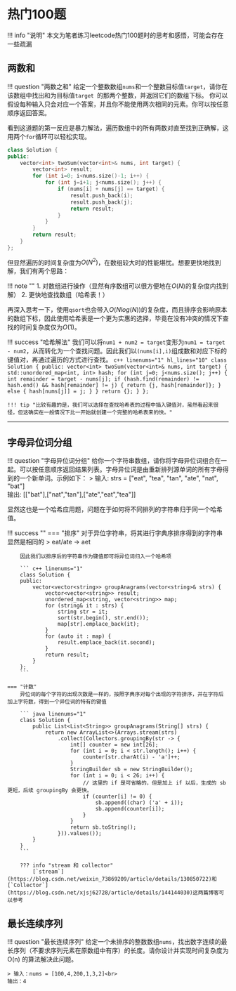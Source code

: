 # 热门100题

!!! info "说明"
    本文为笔者练习leetcode热门100题时的思考和感悟，可能会存在一些疏漏

## 两数和
!!! question "两数之和"
    给定一个整数数组`nums`和一个整数目标值`target`，请你在该数组中找出和为目标值`target `的那两个整数，并返回它们的数组下标。 你可以假设每种输入只会对应一个答案，并且你不能使用两次相同的元素。你可以按任意顺序返回答案。

看到这道题的第一反应是暴力解法，遍历数组中的所有两数对直至找到正确解，这用两个`for`循环可以轻松实现。
``` c++ linenums="1"
class Solution {
public:
    vector<int> twoSum(vector<int>& nums, int target) {
        vector<int> result;
        for (int i=0; i<nums.size()-1; i++) {
            for (int j=i+1; j<nums.size(); j++) {
                if (nums[i] + nums[j] == target) {
                    result.push_back(i);
                    result.push_back(j);
                    return result;
                }
            }
        }
        return result;
    }
};
```

但显然遍历的时间复杂度为$O(N^2)$，在数组较大时的性能堪忧。想要更快地找到解，我们有两个思路：

!!! note ""
    1. 对数组进行操作（显然有序数组可以很方便地在$O(N)$的复杂度内找到解）
    2. 更快地查找数组（哈希表！）

再深入思考一下，使用`qsort`也会带入$O(Nlog(N))$的复杂度，而且排序会影响原本的数组下标，因此使用哈希表是一个更为实惠的选择，毕竟在没有冲突的情况下查找的时间复杂度仅为$O(1)$。

!!! success "哈希解法"
    我们可以将`num1 + num2 = target`变形为`num1 = target - num2`，从而转化为一个查找问题。因此我们以`(nums[i],i)`组成数和对应下标的键值对，再通过遍历的方式进行查找。
    ``` c++ linenums="1" hl_lines="10"
    class Solution {
    public:
        vector<int> twoSum(vector<int>& nums, int target) {
            std::unordered_map<int, int> hash;
            for (int j=0; j<nums.size(); j++) {
                int remainder = target - nums[j];
                if (hash.find(remainder) != hash.end() && hash[remainder] != j) {
                    return {j, hash[remainder]};
                } else {
                    hash[nums[j]] = j;
                }
            }
            return {};
        }
    };
    ```

    !!! tip "比较有趣的是，我们可以选择在查找哈希表的过程中插入键值对，虽然看起来很怪，但这确实在一般情况下比一开始就创建一个完整的哈希表来的快。"

---

## 字母异位词分组
!!! question "字母异位词分组"
    给你一个字符串数组，请你将字母异位词组合在一起。可以按任意顺序返回结果列表。字母异位词是由重新排列源单词的所有字母得到的一个新单词。示例如下：
    > 输入: strs = ["eat", "tea", "tan", "ate", "nat", "bat"]<br>输出: [["bat"],["nat","tan"],["ate","eat","tea"]]

显然这也是一个哈希应用题，问题在于如何将不同排列的字符串归于同一个哈希值。

!!! success ""
    === "排序"
        对于异位字符串，将其进行字典序排序得到的字符串显然是相同的
        > eat/ate -> aet

        因此我们以排序后的字符串作为键值即可将异位词归入一个哈希项
        
        ``` c++ linenums="1"
        class Solution {
        public:
            vector<vector<string>> groupAnagrams(vector<string>& strs) {
                vector<vector<string>> result;
                unordered_map<string, vector<string>> map;
                for (string& it : strs) {
                    string str = it;
                    sort(str.begin(), str.end());
                    map[str].emplace_back(it);
                }
                for (auto it : map) {
                    result.emplace_back(it.second);
                }
                return result;
            }
        };
        ```

    === "计数"
        异位词的每个字符的出现次数是一样的，按照字典序对每个出现的字符排序，并在字符后加上字符数，得到一个异位词的特有的键值

        ``` java linenums="1"
        class Solution {
            public List<List<String>> groupAnagrams(String[] strs) {
                return new ArrayList<>(Arrays.stream(strs)
                    .collect(Collectors.groupingBy(str -> {
                        int[] counter = new int[26];
                        for (int i = 0; i < str.length(); i++) {
                            counter[str.charAt(i) - 'a']++;
                        }
                        StringBuilder sb = new StringBuilder();
                        for (int i = 0; i < 26; i++) {
                            // 这里的 if 是可省略的，但是加上 if 以后，生成的 sb 更短，后续 groupingBy 会更快。
                            if (counter[i] != 0) {
                                sb.append((char) ('a' + i));
                                sb.append(counter[i]);
                            }
                        }
                        return sb.toString();
                    })).values());
            }
        }
        ```

        ??? info "stream 和 collector"
            [`stream`](https://blog.csdn.net/weixin_73869209/article/details/130850722)和[`Collector`](https://blog.csdn.net/xjsj62728/article/details/144144030)这两篇博客可以参考

## 最长连续序列
!!! question "最长连续序列"
    给定一个未排序的整数数组`nums`，找出数字连续的最长序列（不要求序列元素在原数组中有序）的长度。请你设计并实现时间复杂度为 O(n) 的算法解决此问题。

    > 输入：nums = [100,4,200,1,3,2]<br>
    输出：4

